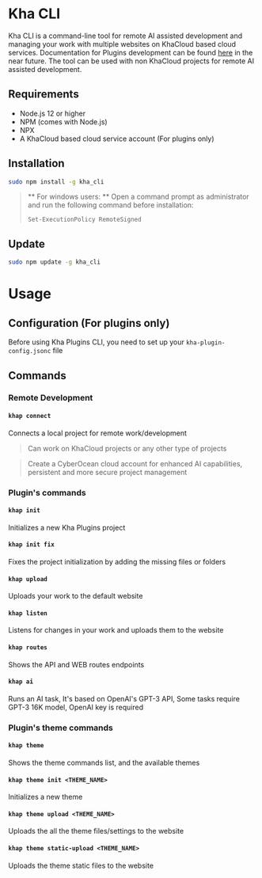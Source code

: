 # Kha CLI

Kha CLI is a command-line tool for remote AI assisted development and managing your work with multiple websites on KhaCloud based cloud services.
Documentation for Plugins development can be found [here](https://docs.cyberocean.tn/) in the near future.
The tool can be used with non KhaCloud projects for remote AI assisted development.

## Requirements

- Node.js 12 or higher
- NPM (comes with Node.js)
- NPX
- A KhaCloud based cloud service account (For plugins only)

## Installation

```bash
sudo npm install -g kha_cli
```

> ** For windows users: **
> Open a command prompt as administrator and run the following command before installation:
> ```bach
> Set-ExecutionPolicy RemoteSigned
> ```

## Update
  
```bash
sudo npm update -g kha_cli
```

# Usage

## Configuration (For plugins only)

Before using Kha Plugins CLI, you need to set up your `kha-plugin-config.jsonc` file

## Commands

### Remote Development

#### `khap connect`

Connects a local project for remote work/development
> Can work on KhaCloud projects or any other type of projects

> Create a CyberOcean cloud account for enhanced AI capabilities, persistent and more secure project management

### Plugin's commands

#### `khap init`

Initializes a new Kha Plugins project

#### `khap init fix`

Fixes the project initialization by adding the missing files or folders

#### `khap upload`

Uploads your work to the default website

#### `khap listen`

Listens for changes in your work and uploads them to the website

#### `khap routes`

Shows the API and WEB routes endpoints

#### `khap ai`

Runs an AI task, It's based on OpenAI's GPT-3 API, Some tasks require GPT-3 16K model, OpenAI key is required

### Plugin's theme commands

#### `khap theme`

Shows the theme commands list, and the available themes

#### `khap theme init <THEME_NAME>`

Initializes a new theme

#### `khap theme upload <THEME_NAME>`

Uploads the all the theme files/settings to the website

#### `khap theme static-upload <THEME_NAME>`

Uploads the theme static files to the website